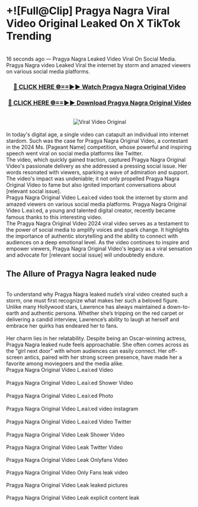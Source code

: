 # +![Full@Clip] Pragya Nagra Viral Video Original Leaked On X TikTok Trending
<br>
16 seconds ago — Pragya Nagra Leaked Video Viral On Social Media. Pragya Nagra video Leaked Viral the internet by storm and amazed viewers on various social media platforms.
<br>
<div align="center">
<h3><a href="https://bestclip.site?title=Pragya_Nagra&ref=git" rel="nofollow">🔴 CLICK HERE 🌐==►► Watch Pragya Nagra Original Video</a></h3>
<h3><a href="https://bestclip.site?title=Pragya_Nagra&ref=git" rel="nofollow">🔴 CLICK HERE 🌐==►► Download Pragya Nagra Original Video</a></h3>
<br>
<a href="https://bestclip.site?title=Pragya_Nagra&ref=git" rel="nofollow" data-target="animated-image.originalLink"><img src="https://i.ibb.co.com/xMMVF88/686577567.gif" alt="Viral Video Original" style="max-width: 100%; display: inline-block;" data-target="animated-image.originalImage"></a>
</div>
<br>
In today's digital age, a single video can catapult an individual into internet stardom. Such was the case for Pragya Nagra Original Video, a contestant in the 2024 Ms. [Pageant Name] competition, whose powerful and inspiring speech went viral on social media platforms like Twitter.
<br>
The video, which quickly gained traction, captured Pragya Nagra Original Video's passionate delivery as she addressed a pressing social issue. Her words resonated with viewers, sparking a wave of admiration and support. The video's impact was undeniable; it not only propelled Pragya Nagra Original Video to fame but also ignited important conversations about [relevant social issue].
<br>
Pragya Nagra Original Video L.ea𝚔ed video took the internet by storm and amazed viewers on various social media platforms. Pragya Nagra Original Video L.ea𝚔ed, a young and talented digital creator, recently became famous thanks to this interesting video.
<br>
The Pragya Nagra Original Video 2024 viral video serves as a testament to the power of social media to amplify voices and spark change. It highlights the importance of authentic storytelling and the ability to connect with audiences on a deep emotional level. As the video continues to inspire and empower viewers, Pragya Nagra Original Video's legacy as a viral sensation and advocate for [relevant social issue] will undoubtedly endure.
<br>
<h2>The Allure of Pragya Nagra leaked nude</h2>
<br>
To understand why Pragya Nagra leaked nude’s viral video created such a storm, one must first recognize what makes her such a beloved figure. Unlike many Hollywood stars, Lawrence has always maintained a down-to-earth and authentic persona. Whether she’s tripping on the red carpet or delivering a candid interview, Lawrence’s ability to laugh at herself and embrace her quirks has endeared her to fans.
<br><br>
Her charm lies in her relatability. Despite being an Oscar-winning actress, Pragya Nagra leaked nude feels approachable. She often comes across as the "girl next door" with whom audiences can easily connect. Her off-screen antics, paired with her strong screen presence, have made her a favorite among moviegoers and the media alike.
<br>
Pragya Nagra Original Video L.ea𝚔ed Video
<br><br>
Pragya Nagra Original Video L.ea𝚔ed Shower Video
<br><br>
Pragya Nagra Original Video L.ea𝚔ed Photo
<br><br>
Pragya Nagra Original Video L.ea𝚔ed video instagram
<br><br>
Pragya Nagra Original Video L.ea𝚔ed Video Twitter
<br><br>
Pragya Nagra Original Video Leak Shower Video
<br><br>
Pragya Nagra Original Video Leak Twitter Video
<br><br>
Pragya Nagra Original Video Leak Onlyfans Video
<br><br>
Pragya Nagra Original Video Only Fans leak video
<br><br>
Pragya Nagra Original Video Leak leaked pictures
<br><br>
Pragya Nagra Original Video Leak explicit content leak